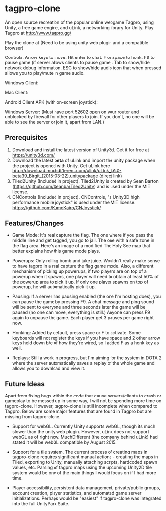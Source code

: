 # tagpro-clone
An open source recreation of the popular online webgame Tagpro, using Unity, a free game engine, and uLink, a networking library for Unity. Play Tagpro at http://www.tagpro.gg/

Play the clone at (Need to be using unity web plugin and a compatible browser)

Controls: Arrow keys to move. Hit enter to chat. F or space to honk. F9 to pause game (if server allows clients to pause game). Tab to show/hide network debug information. ESC to show/hide audio icon that when pressed allows you to play/mute in game audio.

Windows Client:

Mac Client:

Android Client APK (with on-screen joystick):

Windows Server: 
(Must have port 52602 open on your router and unblocked by firewall for other players to join. If you don't, no one will be able to see the server or join it, apart from LAN.)

## Prerequisites
1. Download and install the latest version of Unity3d. Get it for free at https://unity3d.com/
2. Download the latest **beta** of uLink and import the unity package when the project is opened with Unity. Get uLink here http://download.muchdifferent.com/ulink/uLink_1.6.0-beta39_Birgit_(2015-03-22).unitypackage (direct link)
3. Tiled2Unity (Included in project). Tiled2Unity is created by Sean Barton (https://github.com/Seanba/Tiled2Unity) and is used under the MIT license.
4. CNControls (Included in project). CNControls, "a Unity3D high performance mobile joystick" is used under the MIT license. https://github.com/KumoKairo/CNJoystick/


## Features/Changes
* Game Mode: It's real capture the flag. The one where if you pass the middle line and get tagged, you go to jail. The one with a safe zone in the flag area. Here's an image of a modified The Holy See map that better explains how this game mode plays.

*  Powerups: Only rolling bomb and juke juice. Wouldn't really make sense to have tagpro in a real capture the flag game mode. Also, a different mechanism of picking up powerups, if two players are on top of a powerup when it spawns, one player will need to obtain at least 50% of the powerup area to pick it up. If only one player spawns on top of powerup, he will automatically pick it up.

* Pausing: If a server has pausing enabled (the one I'm hosting does), you can pause the game by pressing F9. A chat message and ping sound will be sent to everyone and three seconds later the game will be paused (no one can move, everything is still.) Anyone can press F9 again to unpause the game. Each player get 3 pauses per game right now.

* Honking: Added by default, press space or F to activate. Some keyboards will not register the keys if you have space and 2 other arrow keys held down b/c of how they're wired, so I added F as a honk key as well.

* Replays: Still a work in progress, but I'm aiming for the system in DOTA 2 where the server automatically saves a replay of the whole game and allows you to download and view it.

## Future Ideas

Apart from fixing bugs within the code that cause servers/clients to crash or gameplay to be messed up in some way, I will not be spending more time on tagpro-clone. However, tagpro-clone is still incomplete when compared to Tagpro. Below are some major features that are found in Tagpro but are missing from tagpro-clone.

* Support for webGL. Currently Unity supports webGL, though its much slower than the unity web plugin. However, uLink does not support webGL as of right now. MuchDifferent (the company behind uLink) had stated it will be webGL compatible by August 2015.

* Support for a tile system. The current process of creating maps in tagpro-clone requires significant manual actions - creating the maps in Tiled, exporting to Unity, manually attaching scripts, hardcoded spawn values, etc. Parsing of tagpro maps using the upcoming Unity2D tile system would be one of the main things I would focus on if I had more time.

* Player accessibility, persistent data management, private/public groups, account creation, player statistics, and automated game server initializations. Perhaps would be "easiest" if tagpro-clone was integrated into the full UnityPark Suite.
